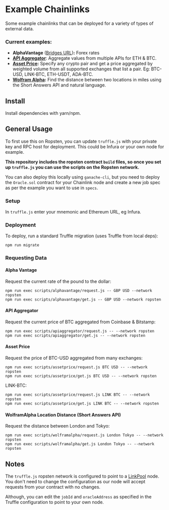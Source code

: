 # Example Chainlinks
Some example chainlinks that can be deployed for a variety of types of external data.

### Current examples:

- **AlphaVantage** ([Bridges URL](https://s3.linkpool.io/bridges/alphavantage.json))**:** Forex rates
- **[API Aggregator](https://github.com/linkpoolio/bridges/tree/master/examples/apiaggregator)**: Aggregate values from
multiple APIs for ETH & BTC.
- **[Asset Price](https://github.com/linkpoolio/asset-price-cl-ea):** Specify any crypto pair and get a price aggregated by weighted volume from all supported exchanges 
that list a pair. Eg: BTC-USD, LINK-BTC, ETH-USDT, ADA-BTC.
- **[Wolfram Alpha](https://github.com/linkpoolio/bridges/tree/master/examples/wolframalpha):** Find the distance between 
two locations in miles using the Short Answers API and natural language.

## Install

Install dependencies with yarn/npm.

## General Usage

To first use this on Ropsten, you can update `truffle.js` with your private key and RPC host for deployment. 
This could be Infura or your own node for example.

**This repository includes the ropsten contract `build` files, so once you set up `truffle.js` you can use the scripts
 on the Ropsten network.**

You can also deploy this locally using `ganache-cli`, but you need to deploy the `Oracle.sol` contract for 
your Chainlink node and create a new job spec as per the example you want to use in `specs`.

### Setup

In `truffle.js` enter your mnemonic and Ethereum URL, eg Infura.

### Deployment

To deploy, run a standard Truffle migration (uses Truffle from local deps):
```
npm run migrate
```

### Requesting Data

#### Alpha Vantage
Request the current rate of the pound to the dollar:
```
npm run exec scripts/alphavantage/request.js -- GBP USD --network ropsten
npm run exec scripts/alphavantage/get.js -- GBP USD --network ropsten
```

#### API Aggregator
Request the current price of BTC aggregated from Coinbase & Bitstamp:
```
npm run exec scripts/apiaggregator/request.js -- --network ropsten
npm run exec scripts/apiaggregator/get.js -- --network ropsten
```

#### Asset Price
Request the price of BTC-USD aggregated from many exchanges:
```
npm run exec scripts/assetprice/request.js BTC USD -- --network ropsten
npm run exec scripts/assetprice/get.js BTC USD -- --network ropsten
```
LINK-BTC:
```
npm run exec scripts/assetprice/request.js LINK BTC -- --network ropsten
npm run exec scripts/assetprice/get.js LINK BTC -- --network ropsten
```

#### WolframAlpha Location Distance (Short Answers API)
Request the distance between London and Tokyo:
```
npm run exec scripts/wolframalpha/request.js London Tokyo -- --network ropsten
npm run exec scripts/wolframalpha/get.js London Tokyo -- --network ropsten
```

## Notes
The `truffle.js` ropsten network is configured to point to a [LinkPool](https://linkpool.io) node. 
You don't need to change the configuration as our node will accept requests from your contract with no changes. 

Although, you can edit the `jobId` and `oracleAddress` as specified in the Truffle configuration to point to 
your own node.

